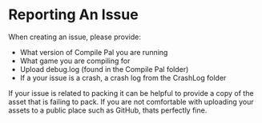 # Reporting An Issue

When creating an issue, please provide:
* What version of Compile Pal you are running
* What game you are compiling for
* Upload debug.log (found in the Compile Pal folder)
* If a your issue is a crash, a crash log from the CrashLog folder

If your issue is related to packing it can be helpful to provide a copy of the asset that is failing to pack. 
If you are not comfortable with uploading your assets to a public place such as GitHub, thats perfectly fine.
